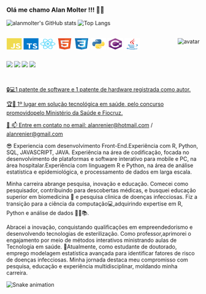 ### Olá me chamo Alan Molter !!!  🐱‍👤

![alanmolter's GitHub stats](https://github-readme-stats.vercel.app/api?username=alanmolter&show_icons=true&theme=tokyonight)  ![Top Langs](https://github-readme-stats.vercel.app/api/top-langs/?username=alanmolter&size_weight=0.5&count_weight=0.5)

<div style="display: inline_block"><br>
  <img align="center" alt="alan-Js" height="30" width="40" src="https://raw.githubusercontent.com/devicons/devicon/master/icons/javascript/javascript-plain.svg">
  <img align="center" alt="alan-Ts" height="30" width="40" src="https://raw.githubusercontent.com/devicons/devicon/master/icons/typescript/typescript-plain.svg">
  <img align="center" alt="alan-React" height="30" width="40" src="https://raw.githubusercontent.com/devicons/devicon/master/icons/react/react-original.svg">
  <img align="center" alt="alan-HTML" height="30" width="40" src="https://raw.githubusercontent.com/devicons/devicon/master/icons/html5/html5-original.svg">
  <img align="center" alt="alan-CSS" height="30" width="40" src="https://raw.githubusercontent.com/devicons/devicon/master/icons/css3/css3-original.svg">
  <img align="center" alt="alan-Python" height="30" width="40" src="https://raw.githubusercontent.com/devicons/devicon/master/icons/python/python-original.svg">
  <img align="center" alt="alan-Csharp" height="30" width="40" src="https://raw.githubusercontent.com/devicons/devicon/master/icons/csharp/csharp-original.svg">
  <img align="center" alt="alan-Csharp" height="30" width="40" src="https://raw.githubusercontent.com/devicons/devicon/master/icons/java/java-original.svg">
  <img alt="avatar" align="right" src="https://cdn.discordapp.com/attachments/837096325002035221/1185042436393808052/fotor-ai-20230901221929_Personalizado.jpg?ex=658e2bc5&is=657bb6c5&hm=aaddf571a32725745aeca2bd87ff8e86a10f3f2f20614db9df10fde8308e0bb7&">
</div>

 ##
 
<div> 
 
  <a href="https://www.instagram.com/starkiller_a_r/" target="_blank"><img src="https://img.shields.io/badge/-Instagram-%23E4405F?style=for-the-badge&logo=instagram&logoColor=white" target="_blank"></a>
  <a href = "mailto:alanrenier@hotmail.com"><img src="https://img.shields.io/badge/-Gmail-%23333?style=for-the-badge&logo=gmail&logoColor=white" target="_blank"></a>
  <a href="https://www.linkedin.com/in/alan-molter-870589155" target="_blank"><img src="https://img.shields.io/badge/-LinkedIn-%230077B5?style=for-the-badge&logo=linkedin&logoColor=white" target="_blank"></a> 
  <a href="https://devalanrenier.com/" target="_blank"><img src="https://img.shields.io/badge/My%20Web%20Site-8A2BE2" >  
</div>

<br>

🔒💻1 patente de software e 1 patente de hardware registrada como autor.

🏆🥇 1º lugar em solução tecnológica em saúde, pelo concurso promovidopelo Ministério da Saúde e Fiocruz.

📱 📫 Entre em contato no email: alanrenier@hotmail.com / alanrenier@gmail.com 

😎 Experiencia com desenvolvimento Front-End.Experiência com R, Python, SQL, JAVASCRIPT, JAVA. Experiência na área de codificação, focada no desenvolvimento de plataformas e software interativo para mobile e PC, na área hospitalar.Experiência com linguagem R e Python, na área de análise estatística e epidemiológica, e processamento de dados em larga escala.

Minha carreira abrange pesquisa, inovação e educação. Comecei como pesquisador, contribuindo para descobertas médicas, e busquei educação superior em biomedicina 🏥 e pesquisa clinica de doenças infecciosas. Fiz a transição para a ciência da computação💻,adquirindo expertise em R, Python e análise de dados 📰📃📚. 

Abracei a inovação, conquistando qualificações em empreendedorismo e desenvolvendo tecnologias de esterilização. Como professor,aprimorei o engajamento por meio de métodos interativos ministrando aulas de Tecnologia em saúde. 🚀Atualmente, como estudante de doutorado, emprego modelagem estatística avançada para identificar fatores de risco de doenças infecciosas. Minha jornada destaca meu compromisso com pesquisa, educação e experiência multidisciplinar, moldando minha carreira.


![Snake animation](https://github.com/alanmolter/alanmolter/blob/output/github-contribuition-grid-snake.svg)
